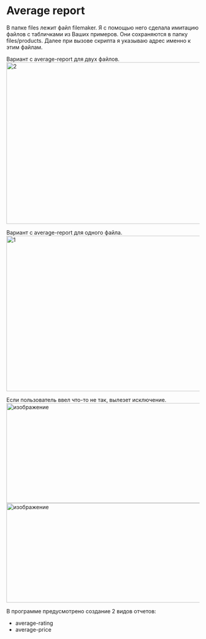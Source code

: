 # Average report

В папке files лежит файл filemaker. Я с помощью него сделала имитацию файлов с табличками из Ваших примеров.
Они сохраняются в папку files/products.
Далее при вызове скрипта я указываю адрес именно к этим файлам.

Вариант с average-report для двух файлов.
<img width="1464" height="422" alt="2" src="https://github.com/user-attachments/assets/22f0d54e-1663-4048-87ba-9e4bc395a247" />

Вариант с average-report для одного файла.
<img width="1176" height="406" alt="1" src="https://github.com/user-attachments/assets/66a18062-0911-4080-81ef-1541047c26e3" />

Если пользователь ввел что-то не так, вылезет исключение.
<img width="1099" height="261" alt="изображение" src="https://github.com/user-attachments/assets/eb06c919-5b15-4c46-b266-952795dc317f" />
<img width="1126" height="260" alt="изображение" src="https://github.com/user-attachments/assets/eac1b5ad-8ce1-4836-b4c3-bb9845fa3d72" />

В программе предусмотрено создание 2 видов отчетов:
 - average-rating
 - average-price




